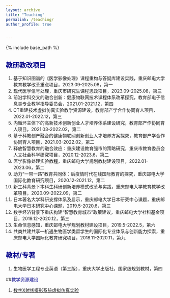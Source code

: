 ```yaml
---
layout: archive
title: "Teaching"
permalink: /teaching/
author_profile: true


---
```


{% include base_path %}



## <font color=DarkBlue>教研教改项目</font>

1. 基于知识图谱的《医学影像处理》课程重构与答疑库建设实践，重庆邮电大学教育教学改革重点项目，2023.09-2025.08，第一
2. 现代医学信号处理，重庆市研究生课程思政项目，2023.09-2025.08，第三
3. 前沿学科交叉的融合创新：健康物联网技术课程体系改革探究，教育部电子信息类专业教学指导委员会，2021.01-2021.12，第四
4. CT重建技术虚拟仿真实验教学资源建设，教育部产学合作协同育人项目，2022.01-2022.12，第三
5. 内循环主体下的高新技术创新创业人才培养体系建设研究，教育部产作协同育人项目，2021.03-2022.02，第二
6. 基于科教创产融合的健康物联网创新创业人才培养方案探究，教育部产学合作协同育人项目，2021.03-2022.02，第二
7. 释放智慧教育的融合效应：重庆建设教育强市的策略研究，重庆市教育委员会人文社会科学研究项目，2020.12-2023.6，第二
8. 医学影像处理实验教程，重庆邮电大学规划教材建设项目，2022.01-2023.06，第二
9. 助力“一带一路”教育共同体：后疫情时代在线国际教育的探究，重庆邮电大学国际化教育研究项目，2020.12-2021.12，第二
10. 新工科背景下本科生科研创新培养模式改革与实践，重庆邮电大学教育教学改革项目，2020.09-2022.09，第二
11. 日本著名大学科研支撑体系及启示，重庆邮电大学日本研究中心课题，重庆邮电大学日本研究中心课题，2019.5-2020.6，第三
12. 数字经济背景下重庆构建“智慧教育城市”政策建议，重庆邮电大学社科基金项目，2019.12-2020.12，第三
13. 生命信息感知，重庆邮电大学规划教材建设项目，2019.5-2022.5，第六
14. 共商共建共享—机遇生物医学类留学生的国际化专业体系与创新能力探索，重庆邮电大学国际化教育研究项目，2018.11-2020.11，第九

## <font color=DarkBlue>教材/专著</font>

1. 生物医学工程专业英语（第三版），重庆大学出版社，国家级规划教材，第四



##<font color=DarkBlue>教学资源建设</font>

1. [数字X射线摄影系统虚拟仿真实验](https://www.zhihuishu.com/virtual_portals_h5/virtualExperiment.html#/indexPage?courseId=2000095540)

